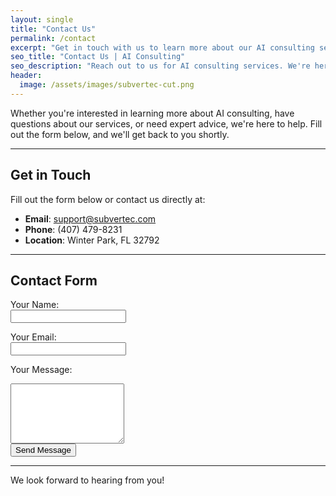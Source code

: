 ```yaml
---
layout: single
title: "Contact Us"
permalink: /contact
excerpt: "Get in touch with us to learn more about our AI consulting services and how we can help your business thrive."
seo_title: "Contact Us | AI Consulting"
seo_description: "Reach out to us for AI consulting services. We're here to help you implement and optimize AI solutions tailored to your business needs."
header:
  image: /assets/images/subvertec-cut.png
---
```


Whether you're interested in learning more about AI consulting, have questions about our services, or need expert advice, we're here to help. Fill out the form below, and we'll get back to you shortly.

---

## Get in Touch

Fill out the form below or contact us directly at:

- **Email**: [support@subvertec.com](mailto:support.subvertec.com)
- **Phone**: (407) 479-8231
- **Location**: Winter Park, FL 32792

---

## Contact Form

<form id=contactForm action="https://formspree.io/f/mwpegkdv" method="POST">
  <label for="name">Your Name:</label><br>
  <input type="text" id="name" name="name" required><br>

  <label for="email">Your Email:</label><br>
  <input type="email" id="email" name="_replyto" required><br>

  <label for="message">Your Message:</label><br>
  <textarea id="message" name="message" rows="6" required></textarea><br>

  <input type="submit" value="Send Message">
</form>

<script>
document.getElementById('contactForm').addEventListener('submit', function(event) {
  event.preventDefault();
  
  const formData = new FormData(this);

  fetch("https://formspree.io/f/mwpegkdv", {
    method: "POST",
    body: formData,
    headers: {
      'Accept': 'application/json'
    }
  })
  .then(response => {
    if (response.ok) {
      alert("Message sent successfully!");
      document.getElementById('contactForm').reset();
    } else {
      alert("There was an error sending the message.");
    }
  })
  .catch(error => {
    alert("There was an error sending the message.");
  });
});
</script>
---

We look forward to hearing from you!
